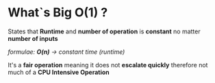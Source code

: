 # What`s Big O(1) ?

States that **Runtime** and **number of operation** is **constant** no matter **number of inputs**

*formulae: **O(n)** -> constant time (runtime)*

It's a **fair operation** meaning it does not **escalate quickly** therefore not much of a **CPU Intensive Operation**